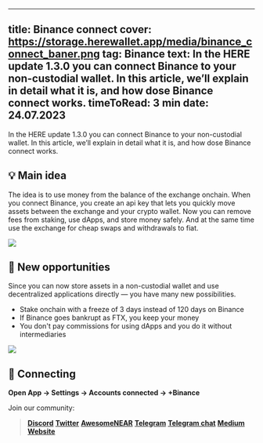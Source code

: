 -----
title: Binance connect
cover: https://storage.herewallet.app/media/binance_connect_baner.png
tag: Binance
text: In the HERE update 1.3.0 you can connect Binance to your non-custodial wallet. In this article, we’ll explain in detail what it is, and how dose Binance connect works.
timeToRead: 3 min
date: 24.07.2023
-----

In the HERE update 1.3.0 you can connect Binance to your non-custodial wallet. In this article, we’ll explain in detail what it is, and how dose Binance connect works.


## 💡 Main idea
The idea is to use money from the balance of the exchange onchain. When you connect Binance, you create an api key that lets you quickly move assets between the exchange and your crypto wallet. Now you can remove fees from staking, use dApps, and store money safely. And at the same time use the exchange for cheap swaps and withdrawals to fiat.

![](https://miro.medium.com/v2/resize:fit:1400/format:webp/1*Qe7LYtO78N5p9uFnGALaZA.png)


## 🚀 New opportunities
Since you can now store assets in a non-custodial wallet and use decentralized applications directly — you have many new possibilities.

- Stake onchain with a freeze of 3 days instead of 120 days on Binance
- If Binance goes bankrupt as FTX, you keep your money
- You don't pay commissions for using dApps and you do it without intermediaries

![](https://miro.medium.com/v2/resize:fit:1400/format:webp/1*GW1NN2HRgeZRDE91cXLlZQ.png)


## 🤝 Connecting
**Open App -> Settings -> Accounts connected -> +Binance**


Join our community:
> [**Discord**](https://discord.gg/AfB5cvtFXH)
> [**Twitter**](https://twitter.com/here_wallet)
> [**AwesomeNEAR**](https://awesomenear.com/here-wallet)
> [**Telegram**](https://t.me/herewallet)
> [**Telegram chat**](https://t.me/herewalletchat)
> [**Medium**](https://medium.com/@nearhere)
> [**Website**](https://herewallet.app/)
